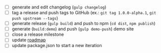 * [ ] generate and edit changelog (`gulp changelog`)
* [ ] tag a release and push tags to GitHub (ex.: `git tag 1.0.0-alpha.1`, `git push upstream --tags`)
* [ ] generate release (`gulp build`) and push to npm (`cd dist`, `npm publish`)
* [ ] generate (`build:demo`) and push (`gulp demo-push`) demo site 
* [ ] close a release milestone
* [ ] update [roadmap](https://github.com/ng-bootstrap/ng-bootstrap/wiki/Roadmap)
* [ ] update package.json to start a new iteration